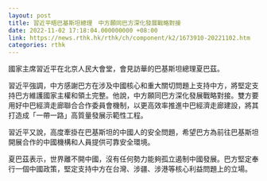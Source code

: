 ```yaml
---
layout: post
title: 習近平晤巴基斯坦總理　中方願同巴方深化發展戰略對接
date: 2022-11-02 17:18:04.000000000 +08:00
link: https://news.rthk.hk/rthk/ch/component/k2/1673910-20221102.htm
categories: rthk
---
```


國家主席習近平在北京人民大會堂，會見訪華的巴基斯坦總理夏巴茲。

習近平強調，中方感謝巴方在涉及中國核心和重大關切問題上支持中方，將堅定支持巴方維護國家主權和領土完整。他說，中方願同巴方深化發展戰略對接。雙方要用好中巴經濟走廊聯合合作委員會機制，以更高效率推進中巴經濟走廊建設，將其打造成「一帶一路」高質量發展示範性工程。

習近平又說，高度牽掛在巴基斯坦的中國人的安全問題，希望巴方為前往巴基斯坦開展合作的中國機構和人員提供可靠安全環境。

夏巴茲表示，世界離不開中國，沒有任何勢力能夠孤立遏制中國發展。巴方堅定奉行一個中國政策，堅定支持中方在台灣、涉疆、涉港等核心利益問題上的立場。

